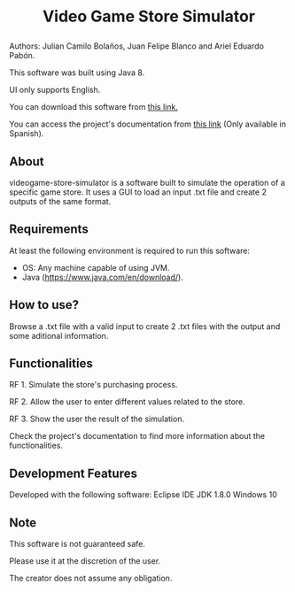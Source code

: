 <h1>
    <p align="center">
        <br>
        Video Game Store Simulator
    </p>
</h1>

Authors: Julian Camilo Bolaños, Juan Felipe Blanco and Ariel Eduardo Pabón.

This software was built using Java 8.

UI only supports English.

You can download this software from [this link.](https://github.com/julian-b24/videogame-store-simulator)

You can access the project's documentation from [this link](www.google.com) (Only available in Spanish).

## **About**
videogame-store-simulator is a software built to simulate the operation of a specific game store. It uses a GUI to load an input .txt file and create 2 outputs of the same format.

## **Requirements**
At least the following environment is required to run this software:

 * OS: Any machine capable of using JVM.
 * Java (https://www.java.com/en/download/).

## **How to use?**
Browse a .txt file with a valid input to create 2 .txt files with the output and some aditional information.

## **Functionalities**
RF 1. Simulate the store's purchasing process.

RF 2. Allow the user to enter different values related to the store.

RF 3. Show the user the result of the simulation.

Check the project's documentation to find more information about the functionalities.

## **Development Features**
Developed with the following software:
Eclipse IDE
JDK 1.8.0
Windows 10

## **Note**
This software is not guaranteed safe.

Please use it at the discretion of the user.

The creator does not assume any obligation.